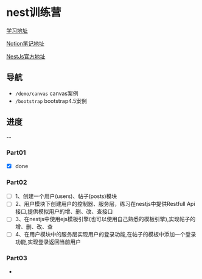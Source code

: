 # nest训练营
[学习地址](https://gitee.com/iceycc/zhufeng-nestjs)

[Notion笔记地址](https://www.notion.so/bingyang/5-NestJs-603d6e092a07449cad4b701e7e196c69)

[NestJs官方地址](https://nestjs.com/)
## 导航
- `/demo/canvas`  canvas案例
- `/bootstrap` bootstrap4.5案例

## 进度
--
### Part01
- [x] done
### Part02
- [ ] 1、创建一个用户(users)、帖子(posts)模块
- [ ] 2、用户模块下创建用户的控制器、服务层，练习在nestjs中提供Restfull Api接口,提供模拟用户的增、删、改、查接口
- [ ] 3、在nestjs中使用ejs模板引擎(也可以使用自己熟悉的模板引擎),实现帖子的增、删、改、查
- [ ] 4、在用户模块中的服务层实现用户的登录功能,在帖子的模板中添加一个登录功能,实现登录返回当前用户

### Part03
- 